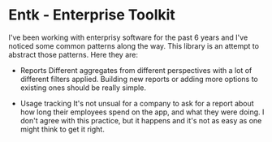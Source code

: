 # Entk - Enterprise Toolkit

I've been working with enterprisy software for the past 6 years and I've noticed some common patterns along the way. This library is an attempt to abstract those patterns. Here they are:

* Reports
	Different aggregates from different perspectives with a lot of different filters applied.
	Building new reports or adding more options to existing ones should be really simple.

* Usage tracking
	It's not unsual for a company to ask for a report about how long their employees spend
	on the app, and what they were doing. I don't agree with this practice, but it happens
	and it's not as easy as one might think to get it right.

